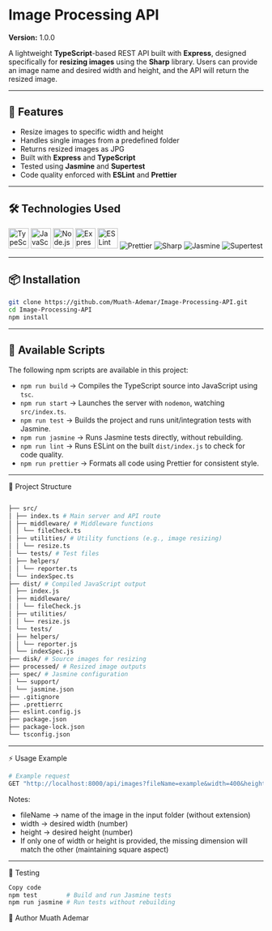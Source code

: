 # Image Processing API

**Version:** 1.0.0

A lightweight **TypeScript**-based REST API built with **Express**, designed specifically for **resizing images** using the **Sharp** library. Users can provide an image name and desired width and height, and the API will return the resized image.

---

## 🚀 Features

- Resize images to specific width and height
- Handles single images from a predefined folder
- Returns resized images as JPG
- Built with **Express** and **TypeScript**
- Tested using **Jasmine** and **Supertest**
- Code quality enforced with **ESLint** and **Prettier**

---

## 🛠️ Technologies Used

<p align="left">
  <img src="https://cdn.jsdelivr.net/gh/devicons/devicon/icons/typescript/typescript-original.svg" alt="TypeScript" width="40" height="40"/>
  <img src="https://cdn.jsdelivr.net/gh/devicons/devicon/icons/javascript/javascript-original.svg" alt="JavaScript" width="40" height="40"/>
  <img src="https://cdn.jsdelivr.net/gh/devicons/devicon/icons/nodejs/nodejs-original.svg" alt="Node.js" width="40" height="40"/>
  <img src="https://cdn.jsdelivr.net/gh/devicons/devicon/icons/express/express-original.svg" alt="Express" width="40" height="40"/>
  <img src="https://cdn.jsdelivr.net/gh/devicons/devicon/icons/eslint/eslint-original.svg" alt="ESLint" width="40" height="40"/>
<img src="https://img.shields.io/badge/Prettier-Format-blue" alt="Prettier"/>
  <img src="https://img.shields.io/badge/Sharp-Image%20Processing-blue" alt="Sharp"/>
  <img src="https://img.shields.io/badge/Jasmine-Testing-purple" alt="Jasmine"/>
  <img src="https://img.shields.io/badge/Supertest-HTTP%20Testing-lightgrey" alt="Supertest"/>
</p>

---

## 📦 Installation

```bash
git clone https://github.com/Muath-Ademar/Image-Processing-API.git
cd Image-Processing-API
npm install
```

---

## 📜 Available Scripts

The following npm scripts are available in this project:

- `npm run build` → Compiles the TypeScript source into JavaScript using `tsc`.
- `npm run start` → Launches the server with `nodemon`, watching `src/index.ts`.
- `npm run test` → Builds the project and runs unit/integration tests with Jasmine.
- `npm run jasmine` → Runs Jasmine tests directly, without rebuilding.
- `npm run lint` → Runs ESLint on the built `dist/index.js` to check for code quality.
- `npm run prettier` → Formats all code using Prettier for consistent style.

---

📂 Project Structure

```bash

├── src/
│ ├── index.ts # Main server and API route
│ ├── middleware/ # Middleware functions
│ │ └── fileCheck.ts
│ ├── utilities/ # Utility functions (e.g., image resizing)
│ │ └── resize.ts
│ └── tests/ # Test files
│ ├── helpers/
│ │ └── reporter.ts
│ └── indexSpec.ts
├── dist/ # Compiled JavaScript output
│ ├── index.js
│ ├── middleware/
│ │ └── fileCheck.js
│ ├── utilities/
│ │ └── resize.js
│ └── tests/
│ ├── helpers/
│ │ └── reporter.js
│ └── indexSpec.js
├── disk/ # Source images for resizing
├── processed/ # Resized image outputs
├── spec/ # Jasmine configuration
│ └── support/
│ └── jasmine.json
├── .gitignore
├── .prettierrc
├── eslint.config.js
├── package.json
├── package-lock.json
└── tsconfig.json
```

---

⚡ Usage Example

```bash
# Example request
GET "http://localhost:8000/api/images?fileName=example&width=400&height=400" -o output.jpg
```

Notes:

- fileName → name of the image in the input folder (without extension)
- width → desired width (number)
- height → desired height (number)
- If only one of width or height is provided, the missing dimension will match the other (maintaining square aspect)

---

🧪 Testing

```bash
Copy code
npm test        # Build and run Jasmine tests
npm run jasmine # Run tests without rebuilding
```

👤 Author
Muath Ademar
